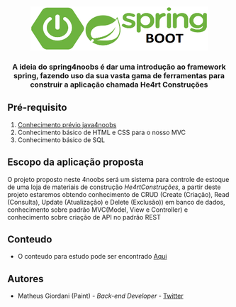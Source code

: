 <p align="center">
    <a href="https://github.com/Paintxd/spring4noobs">
        <img src="assets/springboot.png" alt="spring logo" width="400" height="100">
    </a>

  <h3 align="center">A ideia do spring4noobs é dar uma introdução ao framework spring, fazendo uso da sua vasta gama de ferramentas para construir a aplicação chamada <storng>He4rt Construções</strong></h3>

</p>


## Pré-requisito
  1. [Conhecimento prévio java4noobs](https://github.com/paulorievrs/java4noobs)
  2. Conhecimento básico de HTML e CSS para o nosso MVC
  3. Conhecimento básico de SQL

## Escopo da aplicação proposta
O projeto proposto neste 4noobs será um sistema para controle de estoque de uma loja de materiais de construção _He4rtConstruções_, a partir deste projeto estaremos obtendo conhecimento de CRUD (Create (Criação), Read (Consulta), Update (Atualização) e Delete (Exclusão)) em banco de dados, conhecimento sobre padrão MVC(Model, View e Controller) e conhecimento sobre criação de API no padrão REST

## Conteudo
 * O conteudo para estudo pode ser encontrado [Aqui](#link-para-docs)

## Autores
 * Matheus Giordani (Paint) - _Back-end Developer_ - [Twitter](https://twitter.com/Paintao)
